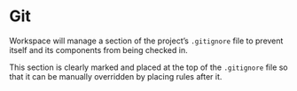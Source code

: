 <!--
 Git.md
 
 This source file is part of the Workspace open source project.
 
 Copyright ©2017 Jeremy David Giesbrecht and the Workspace contributors.
 
 Soli Deo gloria
 
 Licensed under the Apache License, Version 2.0
 See http://www.apache.org/licenses/LICENSE-2.0 for licence information.
 -->

# Git

Workspace will manage a section of the project’s `.gitignore` file to prevent itself and its components from being checked in.

This section is clearly marked and placed at the top of the `.gitignore` file so that it can be manually overridden by placing rules after it.
